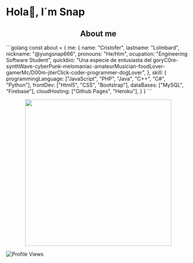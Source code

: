 # Hola👋, I´m Snap 
<h2 align="center">About me</h2>
```golang
const about = {
    me: {
        name: "Cristofer",
        lastname: "Lolmbard",
        nickname: "@yungsnap666",
        pronouns: "He/Him",
        ocupation: "Engineering Software Student",
        quickbio: "Una especie de entusiasta del goryC0re-synthWave-cyberPunk-melomaniac-amateurMusician-foodLover-gamerMc/D00m-jiterClick-coder-programmer-dogLover",
    },
    skill: {
        programmingLanguage: ["JavaScript", "PHP", "Java", "C++", "C#", "Python"],
        frontDev: ["Html5", "CSS", "Bootstrap"],
        dataBases: ["MySQL", "Firebase"],
        cloudHosting: ["Github Pages", "Heroku"],
    }    
}
```

<p align="center">
  <img src="https://safebooru.org//images/2943/350a96e7f7d9591bd9b884c650ee137dfda5eafb.gif?3065544" alt"ysnp"  width="400" height="400">
</p>

![Profile Views](https://komarev.com/ghpvc/?username=yungsnap&color=red)
